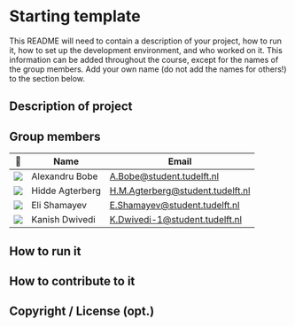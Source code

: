 # Starting template

This README will need to contain a description of your project, how to run it, how to set up the development environment, and who worked on it.
This information can be added throughout the course, except for the names of the group members.
Add your own name (do not add the names for others!) to the section below.

## Description of project

## Group members

| 📸 | Name | Email |
|---|---|---|
| ![](https://eu.ui-avatars.com/api/?name=AB&length=4&size=50&color=DDD&background=777&font-size=0.325) | Alexandru Bobe | A.Bobe@student.tudelft.nl |
| ![](https://eu.ui-avatars.com/api/?name=OOPP&length=4&size=50&color=DDD&background=777&font-size=0.325) | Hidde Agterberg | H.M.Agterberg@student.tudelft.nl |
| ![](https://i.imgur.com/wlG5eL4.png) | Eli Shamayev | E.Shamayev@student.tudelft.nl |
| ![](https://eu.ui-avatars.com/api/?name=KD&length=4&size=50&color=DDD&background=777&font-size=0.325) | Kanish Dwivedi | K.Dwivedi-1@student.tudelft.nl |


<!-- Instructions (remove once assignment has been completed -->
<!-- - Add (only!) your own name to the table above (use Markdown formatting) -->
<!-- - Mention your *student* email address -->
<!-- - Preferably add a recognisable photo, otherwise add your GitLab photo -->
<!-- - (please make sure the photos have the same size) --> 

## How to run it

## How to contribute to it

## Copyright / License (opt.)
